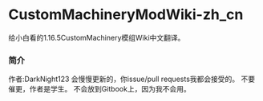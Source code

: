 # CustomMachineryModWiki-zh_cn
给小白看的1.16.5CustomMachinery模组Wiki中文翻译。

### 简介
作者:DarkNight123
会慢慢更新的，你issue/pull requests我都会接受的。
不要催更，作者是学生。
不会放到Gitbook上，因为我不会用。

